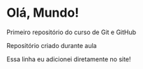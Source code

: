 # Olá, Mundo!
 Primeiro repositório do curso de Git e GitHub

 Repositório criado durante aula

 Essa linha eu adicionei diretamente no site!
